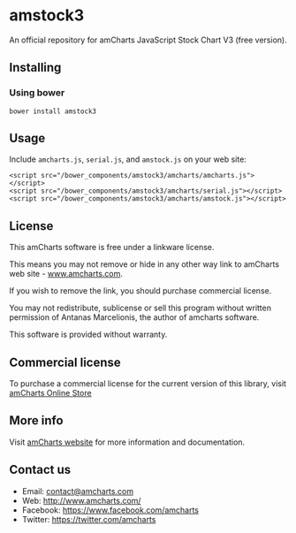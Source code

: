 # amstock3

An official repository for amCharts JavaScript Stock Chart V3 (free version).

## Installing

### Using bower

```
bower install amstock3
```

## Usage

Include `amcharts.js`, `serial.js`, and `amstock.js` on your web site:

```
<script src="/bower_components/amstock3/amcharts/amcharts.js"></script>
<script src="/bower_components/amstock3/amcharts/serial.js"></script>
<script src="/bower_components/amstock3/amcharts/amstock.js"></script>
```

## License

This amCharts software is free under a linkware license.

This means you may not remove or hide in any other way link to amCharts
web site - www.amcharts.com.

If you wish to remove the link, you should purchase commercial license.

You may not redistribute, sublicense or sell this program without written
permission of Antanas Marcelionis, the author of amcharts software.

This software is provided without warranty.

## Commercial license

To purchase a commercial license for the current version of this library, visit
[amCharts Online Store](http://www.amcharts.com/online-store/)

## More info

Visit [amCharts website](http://www.amcharts.com/) for more information and 
documentation.

## Contact us

* Email: contact@amcharts.com
* Web: http://www.amcharts.com/
* Facebook: https://www.facebook.com/amcharts
* Twitter: https://twitter.com/amcharts